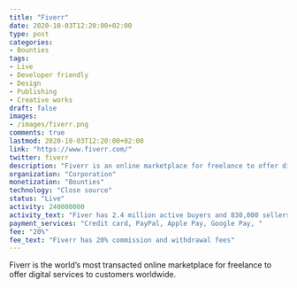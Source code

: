 ```yaml
---
title: "Fiverr"
date: 2020-10-03T12:20:00+02:00
type: post
categories:
- Bounties
tags:
- Live
- Developer friendly
- Design
- Publishing
- Creative works
draft: false
images:
- /images/fiverr.png
comments: true
lastmod: 2020-10-03T12:20:00+02:00
link: "https://www.fiverr.com/"
twitter: fiverr
description: "Fiverr is an online marketplace for freelance to offer digital services to customers worldwide."
organization: "Corporation"
monetization: "Bounties"
technology: "Close source"
status: "Live"
activity: 240000000
activity_text: "Fiver has 2.4 million active buyers and 830,000 sellers"
payment_services: "Credit card, PayPal, Apple Pay, Google Pay, "
fee: "20%"
fee_text: "Fiverr has 20% commission and withdrawal fees"
---
```


Fiverr is the world’s most transacted online marketplace for freelance to offer digital services to customers worldwide.<!--more-->

